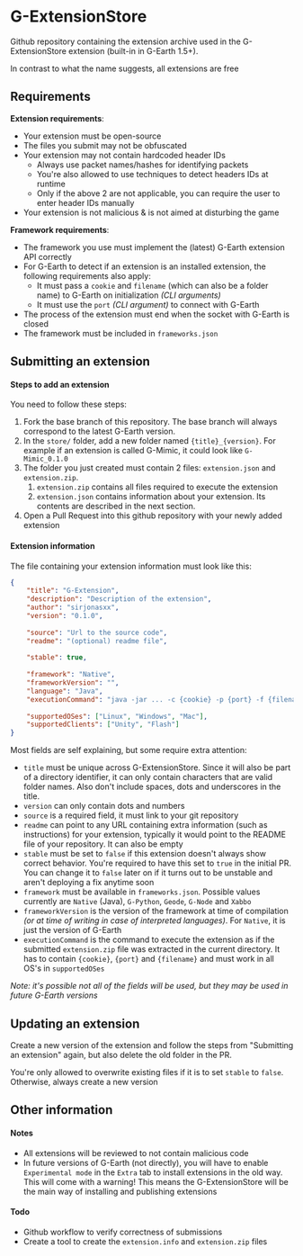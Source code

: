 # G-ExtensionStore

Github repository containing the extension archive used in the G-ExtensionStore extension (built-in in G-Earth 1.5+).

In contrast to what the name suggests, all extensions are free

## Requirements
**Extension requirements**:

* Your extension must be open-source
* The files you submit may not be obfuscated
* Your extension may not contain hardcoded header IDs
   * Always use packet names/hashes for identifying packets
   * You're also allowed to use techniques to detect headers IDs at runtime
   * Only if the above 2 are not applicable, you can require the user to enter header IDs manually
* Your extension is not malicious & is not aimed at disturbing the game

**Framework requirements**:
* The framework you use must implement the (latest) G-Earth extension API correctly
* For G-Earth to detect if an extension is an installed extension, the following requirements also apply:
    * It must pass a `cookie` and `filename` (which can also be a folder name) to G-Earth on initialization *(CLI arguments)*
    * It must use the `port` *(CLI argument)* to connect with G-Earth
* The process of the extension must end when the socket with G-Earth is closed
* The framework must be included in `frameworks.json`

## Submitting an extension

#### Steps to add an extension

You need to follow these steps:
1. Fork the base branch of this repository. The base branch will always correspond to the latest G-Earth version.
2. In the `store/` folder, add a new folder named `{title}_{version}`. For example if an extension is called G-Mimic, it could look like `G-Mimic_0.1.0`
3. The folder you just created must contain 2 files: `extension.json` and `extension.zip`.
    1. `extension.zip` contains all files required to execute the extension
    2. `extension.json` contains information about your extension. Its contents are described in the next section.
4. Open a Pull Request into this github repository with your newly added extension


#### Extension information
The file containing your extension information must look like this:
```json
{
    "title": "G-Extension",
    "description": "Description of the extension",
    "author": "sirjonasxx",
    "version": "0.1.0",
    
    "source": "Url to the source code",
    "readme": "(optional) readme file",
    
    "stable": true,
    
    "framework": "Native",
    "frameworkVersion": "",
    "language": "Java",
    "executionCommand": "java -jar ... -c {cookie} -p {port} -f {filename}",
    
    "supportedOSes": ["Linux", "Windows", "Mac"],
    "supportedClients": ["Unity", "Flash"]
}
```
Most fields are self explaining, but some require extra attention:
* `title` must be unique across G-ExtensionStore. Since it will also be part of a directory identifier, it can only contain characters that are valid folder names. Also don't include spaces, dots and underscores in the title.
* `version` can only contain dots and numbers
* `source` is a required field, it must link to your git repository
* `readme` can point to any URL containing extra information (such as instructions) for your extension, typically it would point to the README file of your repository. It can also be empty
* `stable` must be set to `false` if this extension doesn't always show correct behavior. You're required to have this set to `true` in the initial PR. You can change it to `false` later on if it turns out to be unstable and aren't deploying a fix anytime soon
* `framework` must be available in `frameworks.json`. Possible values currently are `Native` (Java), `G-Python`, `Geode`, `G-Node` and `Xabbo`
* `frameworkVersion` is the version of the framework at time of compilation *(or at time of writing in case of interpreted languages)*. For `Native`, it is just the version of G-Earth
* `executionCommand` is the command to execute the extension as if the submitted `extension.zip` file was extracted in the current directory. It has to contain `{cookie}`, `{port}` and `{filename}` and must work in all OS's in `supportedOSes`

*Note: it's possible not all of the fields will be used, but they may be used in future G-Earth versions*


## Updating an extension

Create a new version of the extension and follow the steps from "Submitting an extension" again, but also delete the old folder in the PR.

You're only allowed to overwrite existing files if it is to set `stable` to `false`. Otherwise, always create a new version


## Other information

#### Notes
* All extensions will be reviewed to not contain malicious code
* In future versions of G-Earth (not directly), you will have to enable `Experimental mode` in the `Extra` tab to install extensions in the old way. This will come with a warning! This means the G-ExtensionStore will be the main way of installing and publishing extensions

#### Todo
* Github workflow to verify correctness of submissions
* Create a tool to create the `extension.info` and `extension.zip` files